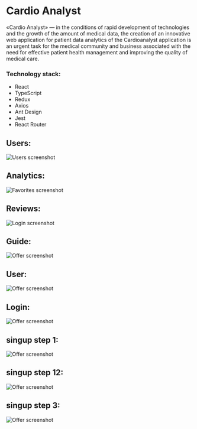 # Cardio Analyst

«Cardio Analyst» — in the conditions of rapid development of technologies and the growth of the amount of medical data, the creation of an innovative web application for patient data analytics of the Cardioanalyst application is an urgent task for the medical community and business associated with the need for effective patient health management and improving the quality of medical care.

### Technology stack:
- React
- TypeScript
- Redux
- Axios
- Ant Design
- Jest
- React Router

## Users:
![Users screenshot](public/users.jpg)

## Analytics:
![Favorites screenshot](public/analytics.jpg)

## Reviews:
![Login screenshot](public/reviews.jpg)

## Guide:
![Offer screenshot](public/guide.jpg)

## User:
![Offer screenshot](public/user.jpg)

## Login:
![Offer screenshot](public/login.jpg)

## singup step 1:
![Offer screenshot](public/singup-1.jpg)

## singup step 12:
![Offer screenshot](public/singup-2.jpg)

## singup step 3:
![Offer screenshot](public/singup-3.jpg)
